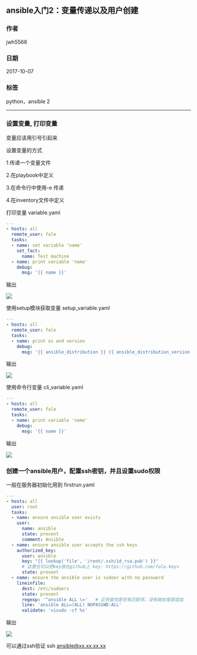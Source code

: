 ## ansible入门2：变量传递以及用户创建
### 作者               
jwh5566                
                
### 日期              
2017-10-07                  
### 标签              
python，ansible 2

---
### 设置变量, 打印变量

变量应该用引号引起来

设置变量的方式

1.传递一个变量文件

2.在playbook中定义

3.在命令行中使用-e 传递

4.在inventory文件中定义

打印变量
variable.yaml
```yaml
---
- hosts: all
  remote_user: fale
  tasks:
  - name: set variable 'name'
    set_fact:
      name: Test machine
  - name: print variable 'name'
    debug:
      msg: '{{ name }}'
```
输出

![](https://i.imgur.com/RbKaZPM.jpg)

使用setup模块获取变量
setup_variable.yaml
```yaml
---
- hosts: all
  remote_user: fale
  tasks:
  - name: print os and version
    debug:
      msg: '{{ ansible_distribution }} {{ ansible_distribution_version }}'
```
输出

![](https://i.imgur.com/N5ieHKW.jpg)

使用命令行变量
cli_variable.yaml
```yaml
---
- hosts: all
  remote_user: fale
  tasks:
  - name: print variable 'name'
    debug:
      msg: '{{ name }}'
```
输出

![](https://i.imgur.com/uphNJpS.jpg)

### 创建一个ansible用户，配置ssh密钥，并且设置sudo权限
一般在服务器初始化用到
firstrun.yaml
```yaml
---
- hosts: all
  user: root
  tasks:
  - name: ensure ansible user exists
    user:
      name: ansible
      state: present
      comment: Ansible
  - name: ensure ansible user accepts the ssh keys
    authorized_key:
      user: ansible
      key: "{{ lookup('file', '/root/.ssh/id_rsa.pub') }}"
      # 这里也可以把key放在github上 key: https://github.com/fale.keys
      state: present
  - name: ensure the ansible user is sudoer with no password
    lineinfile:
      dest: /etc/sudoers
      state: present
      regexp: '^ansible ALL \='   # 正则查找是否有匹配项，没有就在尾部追加
      line: 'ansible ALL=(ALL) NOPASSWD:ALL'
      validate: 'visudo -cf %s'
```
输出

![](https://i.imgur.com/x2LtXEh.jpg)

可以通过ssh验证
ssh ansible@xx.xx.xx.xx